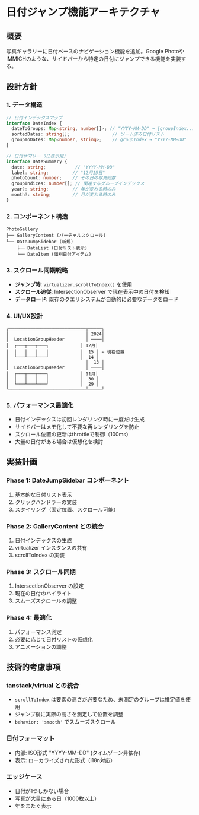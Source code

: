 # 日付ジャンプ機能アーキテクチャ

## 概要
写真ギャラリーに日付ベースのナビゲーション機能を追加。Google PhotoやIMMICHのような、サイドバーから特定の日付にジャンプできる機能を実装する。

## 設計方針

### 1. データ構造
```typescript
// 日付インデックスマップ
interface DateIndex {
  dateToGroups: Map<string, number[]>; // "YYYY-MM-DD" → [groupIndex...]
  sortedDates: string[];                // ソート済み日付リスト
  groupToDates: Map<number, string>;    // groupIndex → "YYYY-MM-DD"
}

// 日付サマリー（UI表示用）
interface DateSummary {
  date: string;           // "YYYY-MM-DD"
  label: string;         // "12月15日"
  photoCount: number;    // その日の写真総数
  groupIndices: number[]; // 関連するグループインデックス
  year?: string;         // 年が変わる時のみ
  month?: string;        // 月が変わる時のみ
}
```

### 2. コンポーネント構造
```
PhotoGallery
├── GalleryContent (バーチャルスクロール)
└── DateJumpSidebar (新規)
    ├── DateList (日付リスト表示)
    └── DateItem (個別日付アイテム)
```

### 3. スクロール同期戦略
- **ジャンプ時**: `virtualizer.scrollToIndex()` を使用
- **スクロール追従**: IntersectionObserver で現在表示中の日付を検知
- **データロード**: 既存のクエリシステムが自動的に必要なデータをロード

### 4. UI/UX設計
```
┌─────────────────────────────┬─────┐
│                             │ 2024│
│  LocationGroupHeader        │ ────│
│  ┌───┬───┬───┐            │ 12月│
│  │   │   │   │            │  15 │ ← 現在位置
│  └───┴───┴───┘            │  14 │
│                             │  13 │
│  LocationGroupHeader        │ ────│
│  ┌───┬───┬───┐            │ 11月│
│  │   │   │   │            │  30 │
│  └───┴───┴───┘            │  29 │
└─────────────────────────────┴─────┘
```

### 5. パフォーマンス最適化
- 日付インデックスは初回レンダリング時に一度だけ生成
- サイドバーはメモ化して不要な再レンダリングを防止
- スクロール位置の更新はthrottleで制御（100ms）
- 大量の日付がある場合は仮想化を検討

## 実装計画

### Phase 1: DateJumpSidebar コンポーネント
1. 基本的な日付リスト表示
2. クリックハンドラーの実装
3. スタイリング（固定位置、スクロール可能）

### Phase 2: GalleryContent との統合
1. 日付インデックスの生成
2. virtualizer インスタンスの共有
3. scrollToIndex の実装

### Phase 3: スクロール同期
1. IntersectionObserver の設定
2. 現在の日付のハイライト
3. スムーズスクロールの調整

### Phase 4: 最適化
1. パフォーマンス測定
2. 必要に応じて日付リストの仮想化
3. アニメーションの調整

## 技術的考慮事項

### tanstack/virtual との統合
- `scrollToIndex` は要素の高さが必要なため、未測定のグループは推定値を使用
- ジャンプ後に実際の高さを測定して位置を調整
- `behavior: 'smooth'` でスムーズスクロール

### 日付フォーマット
- 内部: ISO形式 "YYYY-MM-DD" (タイムゾーン非依存)
- 表示: ローカライズされた形式（i18n対応）

### エッジケース
- 日付が1つしかない場合
- 写真が大量にある日（1000枚以上）
- 年をまたぐ表示